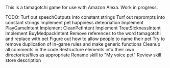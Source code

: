 This is a tamagotchi game for use with Amazon Alexa.
Work in progress.

TODO:
Turf out speechOutputs into constant strings
Turf out reprompts into constant strings
Implement pet happiness deteoriation
Implement PlayGameIntent
Implement CleanPetIntent
Implement TreatSicknessIntent
Implement BuyMedpackIntent
Remove references to the word tamagotchi and replace with pet
Figure out how to allow people to name their pet
Try to remove duplication of in-game rules and make generic functions
Cleanup all comments in the code
Restructure elements into their own directories/files as appropriate
Rename skill to "My voice pet"
Review skill store description